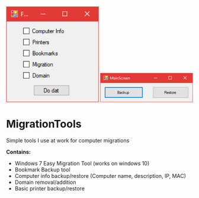 <img src="docs/images/backupwindow.png" width="250" /> <img src="docs/images/mainscreen.png" width="250" /> 

# MigrationTools
Simple tools I use at work for computer migrations

**Contains:**

* Windows 7 Easy Migration Tool (works on windows 10)
* Bookmark Backup tool
* Computer info backup/restore (Computer name, description, IP, MAC)
* Domain removal/addition
* Basic printer backup/restore
